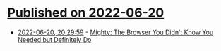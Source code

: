 # [Published on 2022-06-20](index.md)

* [2022-06-20, 20:29:59](https://news.ycombinator.com/item?id=31815479) - [Mighty: The Browser You Didn’t Know You Needed but Definitely Do](https://jacobhrussell.com/blog/mighty)
